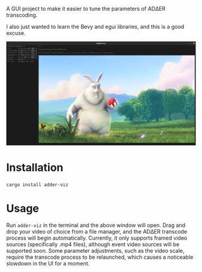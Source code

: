 A GUI project to make it easier to tune the parameters of ADΔER transcoding.

I also just wanted to learn the Bevy and egui libraries, and this is a good excuse.

![](https://github.com/ac-freeman/adder-tuner/blob/main/examples/screenshot.png)

# Installation

`cargo install adder-viz`

# Usage

Run `adder-viz` in the terminal and the above window will open. Drag and drop your video of choice from a file manager, and the ADΔER transcode process will begin automatically. Currently, it only supports framed video sources (specifically .mp4 files), although event video sources will be supported soon. Some parameter adjustments, such as the video scale, require the transcode process to be relaunched, which causes a noticeable slowdown in the UI for a moment.

